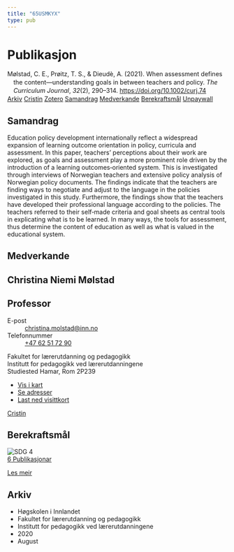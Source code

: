 ```yaml
---
title: "65USMKYX"
type: pub
---
```

<h1>Publikasjon</h1>
<article id="csl-bib-container-65USMKYX" class="csl-bib-container">
  <div class="csl-bib-body" style="line-height: 1.35; padding-left: 1em; text-indent:-1em;">
  <div class="csl-entry">M&#xF8;lstad, C. E., Pr&#xF8;itz, T. S., &amp; Dieud&#xE8;, A. (2021). When assessment defines the content&#x2014;understanding goals in between teachers and policy. <i>The Curriculum Journal</i>, <i>32</i>(2), 290&#x2013;314. <a href="https://doi.org/10.1002/curj.74">https://doi.org/10.1002/curj.74</a></div>
</div>
  <div class="csl-bib-buttons">
    <a href="#taxonomy-article-65USMKYX" class="csl-bib-button">Arkiv</a>
    <a href="https://app.cristin.no/results/show.jsf?id=1825038" alt="Cristin URL" class="csl-bib-button">Cristin</a>
    <a href="http://zotero.org/groups/5402882/items/65USMKYX" alt="Zotero URL" class="csl-bib-button">Zotero</a>
    <a href="#abstract-article-65USMKYX" class="csl-bib-button">Samandrag</a>
    <a href="#contributors-article-65USMKYX" class="csl-bib-button">Medverkande</a>
    <a href="#sdg-article-65USMKYX" class="csl-bib-button">Berekraftsmål</a>
    <a href="https://doi.org/10.1002/curj.74" class="csl-bib-button">Unpaywall</a>
  </div>
  <div id="csl-bib-meta-container-65USMKYX"></div>
</article>
<div id="csl-bib-meta-65USMKYX" class="csl-bib-meta">
  <article id="abstract-article-65USMKYX" class="abstract-article">
    <h1>Samandrag</h1>
    Education policy development internationally reflect a widespread expansion of learning outcome orientation in policy, curricula and assessment. In this paper, teachers’ perceptions about their work are explored, as goals and assessment play a more prominent role driven by the introduction of a learning outcomes‐oriented system. This is investigated through interviews of Norwegian teachers and extensive policy analysis of Norwegian policy documents. The findings indicate that the teachers are finding ways to negotiate and adjust to the language in the policies investigated in this study. Furthermore, the findings show that the teachers have developed their professional language according to the policies. The teachers referred to their self‐made criteria and goal sheets as central tools in explicating what is to be learned. In many ways, the tools for assessment, thus determine the content of education as well as what is valued in the educational system.
  </article>
  <article id="contributors-article-65USMKYX" class="contributors-article">
    <h1>Medverkande</h1>
    <div class="personas"> <div class="vrtx-hinn-person-card"> <div class="photo"> <i class="lar la-user-circle missing-person"></i> </div> <div class="info"> <hgroup><h1>Christina Niemi Mølstad</h1> <h2>Professor</h2> </hgroup><dl> <dt>E-post</dt> <dd> <a href="mailto:christina.molstad@inn.no">christina.molstad@inn.no</a> </dd> <dt>Telefonnummer</dt> <dd><a href="tel:+4762517290"> +47 62 51 72 90 </a></dd> </dl> <p> Fakultet for lærerutdanning og pedagogikk<br> Institutt for pedagogikk ved lærerutdanningene<br> Studiested Hamar, Rom 2P239 </p> <ul class="vrtx-hinn-links"> <li><a href="https://www.google.com/maps?q=60.796004,11.072099">Vis i kart</a></li> <li><a href="https://www.inn.no/finn-en-ansatt/christina-molstad.html#vrtx-hinn-addresses">Se adresser</a></li> <li><a href="https://www.inn.no/finn-en-ansatt/christina-molstad.html?vrtx=vcf">Last ned visittkort</a></li> </ul> </div> </div> <a href="https://app.cristin.no/persons/show.jsf?id=5325" alt="Cristin URL" class="personas-cristin">Cristin</a> </div>
  </article>
  <article id="sdg-article-65USMKYX" class="sdg-article">
    <h1>Berekraftsmål</h1>
    <div class="sdg-container"><div id="sdg4" class="sdg"> <img src="{{< params subfolder >}}images/sdg/sdg04_no.png" class="image" alt="SDG 4"> <div class="sdg-overlay"> <a href="{{< params subfolder >}}no/archive/?sdg=4#archive" class="sdg-publication-count"><span>6</span> Publikasjonar</a> <p><a href="NA" class="sdg-read-more">Les meir</a></p> </div> </div></div>
  </article>
  <article id="taxonomy-article-65USMKYX" class="taxonomy-article">
    <h1>Arkiv</h1>
    <ul>
      <li>Høgskolen i Innlandet</li>
      <li>Fakultet for lærerutdanning og pedagogikk</li>
      <li>Institutt for pedagogikk ved lærerutdanningene</li>
      <li>2020</li>
      <li>August</li>
    </ul>
  </article>
</div>
